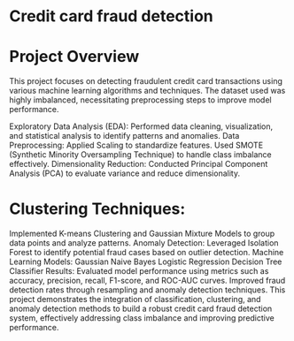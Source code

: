 # Credit card fraud detection
# Project Overview
This project focuses on detecting fraudulent credit card transactions using various machine learning algorithms and techniques. The dataset used was highly imbalanced, necessitating preprocessing steps to improve model performance.

Exploratory Data Analysis (EDA):
Performed data cleaning, visualization, and statistical analysis to identify patterns and anomalies.
Data Preprocessing:
Applied Scaling to standardize features.
Used SMOTE (Synthetic Minority Oversampling Technique) to handle class imbalance effectively.
Dimensionality Reduction:
Conducted Principal Component Analysis (PCA) to evaluate variance and reduce dimensionality.
# Clustering Techniques:
Implemented K-means Clustering and Gaussian Mixture Models to group data points and analyze patterns.
Anomaly Detection:
Leveraged Isolation Forest to identify potential fraud cases based on outlier detection.
Machine Learning Models:
Gaussian Naive Bayes
Logistic Regression
Decision Tree Classifier
Results:
Evaluated model performance using metrics such as accuracy, precision, recall, F1-score, and ROC-AUC curves.
Improved fraud detection rates through resampling and anomaly detection techniques.
This project demonstrates the integration of classification, clustering, and anomaly detection methods to build a robust credit card fraud detection system, effectively addressing class imbalance and improving predictive performance.

